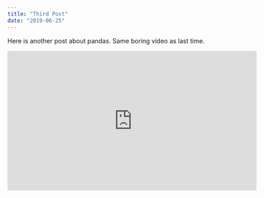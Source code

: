 ```yaml
---
title: "Third Post"
date: "2019-06-25"
---
```


Here is another post about pandas. Same boring video as last time.

<iframe width="560" height="315" src="https://www.youtube.com/embed/4SZl1r2O_bY" frameborder="0" allowfullscreen></iframe>